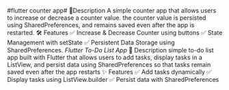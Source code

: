 #flutter counter app# 📌Description A simple counter app that allows users to increase or decrease a counter value. the counter value is persisted using SharedPreferences, and remains saved even after the app is restarted.
🛠 Features
✅ Increase & Decrease Counter using buttons 
✅ State Management with setState
✅ Persistent Data Storage using SharedPreferences.
*Flutter To-Do List App* 
📌 Description 
simple to-do list app built with Flutter that allows users to add tasks, display tasks in a ListView, and persist data using SharedPreferences so that tasks remain saved even after the app restarts 
✨ Features 
✅ Add tasks dynamically 
✅ Display tasks using ListView.builder
✅ Persist data with SharedPreferences
